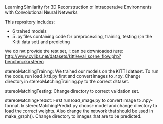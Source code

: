 Learning Similarity for 3D Reconstruction of Intraoperative Environments with Convolutional Neural Networks

This repository includes:
- 6 trained models
- 5 .py files containing code for preprocessing, training, testing (on the Kitti data set) and predicting. 

We do not provide the test set, it can be downloaded here:
http://www.cvlibs.net/datasets/kitti/eval_scene_flow.php?benchmark=stereo

stereoMatchingTraining:
We trained our models on the KITTI dataset. To run the code, run load_kitti.py first and convert images to .npy. Change directory in stereoMatchingTraining.py to the correct dataset. 

stereoMatchingTesting:
Change directory to correct validation set.

stereoMatchingPredict:
First run load_image.py to convert image to .npy-format. In stereoMatchingPredict.py choose model and change directory to load the correct weights. Also change the network that should be used in make_graph(). Change directory to images that are to be predicted. 

